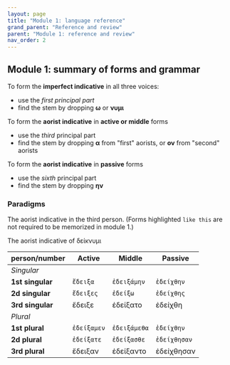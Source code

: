 ```yaml
---
layout: page
title: "Module 1: language reference"
grand_parent: "Reference and review"
parent: "Module 1: reference and review"
nav_order: 2
---
```


## Module 1: summary of forms and grammar

To form the **imperfect indicative** in all three voices:  

- use the *first principal part*
- find the stem by dropping **ω** or **νυμι**

To form the **aorist indicative** in **active or middle** forms

- use the *third* principal part 
- find the stem by dropping  **α** from "first" aorists, or **ον** from "second" aorists

To form the **aorist indicative** in **passive** forms

- use the *sixth* principal part
- find the stem by dropping **ην**    

### Paradigms

The aorist indicative in the third person.  (Forms highlighted `like this` are not required to be memorized in module 1.)

The aorist indicative of δείκνυμι


| person/number | Active | Middle | Passive |
| --- | --- | --- | --- |
| *Singular* |  | | |
| **1st singular** |  `ἔδειξα` | `ἐδειξάμην` | `ἐδείχθην` |
| **2d singular** |  `ἔδειξες`  | `ἐδείξω`  | `ἐδείχθης`  |
| **3rd singular** |  ἔδειξε | ἐδείξατο | ἐδείχθη |
| *Plural* |  | | |
| **1st plural** |  `ἐδείξαμεν` | `ἐδειξάμεθα` | `ἐδείχθην` |
| **2d plural** |  `ἐδείξατε`  | `ἐδείξασθε`  | `ἐδείχθησαν`  |
| **3rd plural** | ἔδειξαν | ἐδείξαντο |ἐδείχθησαν  |




